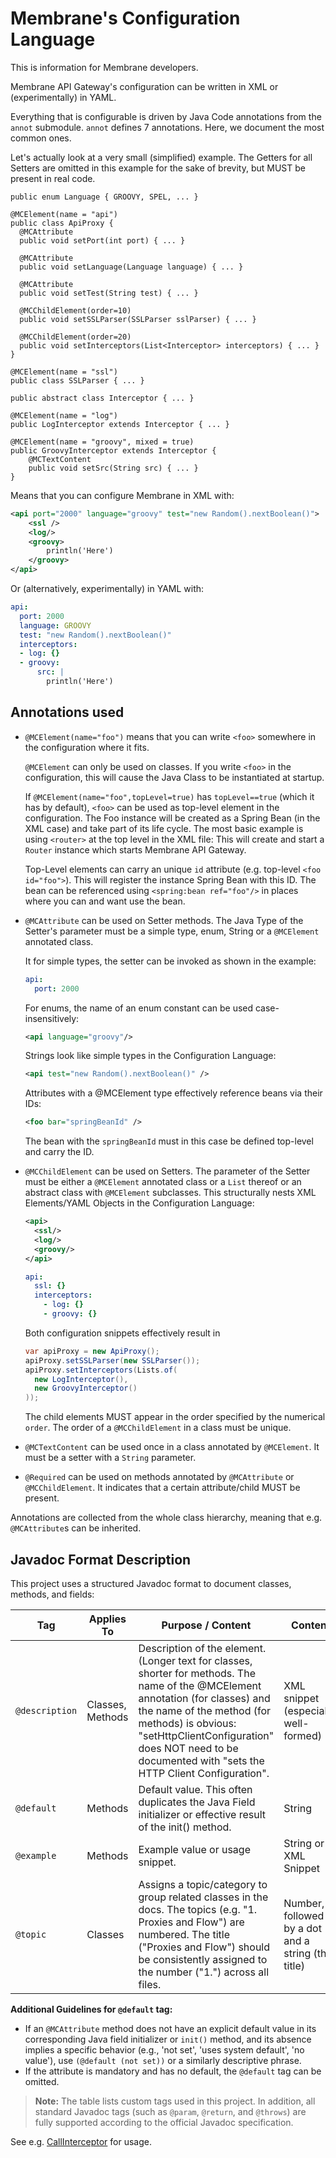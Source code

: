 # Membrane's Configuration Language

This is information for Membrane developers.

Membrane API Gateway's configuration can be written in XML or (experimentally) in YAML.

Everything that is configurable is driven by Java Code annotations from the `annot` submodule. `annot` defines 7 annotations. Here, we document the most common ones.

Let's actually look at a very small (simplified) example. The Getters for all Setters are omitted in this example for the sake of brevity, but MUST be present in real code.

```
public enum Language { GROOVY, SPEL, ... }

@MCElement(name = "api")
public class ApiProxy {
  @MCAttribute
  public void setPort(int port) { ... }

  @MCAttribute
  public void setLanguage(Language language) { ... }
  
  @MCAttribute
  public void setTest(String test) { ... }

  @MCChildElement(order=10)
  public void setSSLParser(SSLParser sslParser) { ... }
  
  @MCChildElement(order=20)
  public void setInterceptors(List<Interceptor> interceptors) { ... }
}

@MCElement(name = "ssl")
public class SSLParser { ... }

public abstract class Interceptor { ... }

@MCElement(name = "log")
public LogInterceptor extends Interceptor { ... }

@MCElement(name = "groovy", mixed = true)
public GroovyInterceptor extends Interceptor {
    @MCTextContent
    public void setSrc(String src) { ... }
}
```

Means that you can configure Membrane in XML with:
```xml
<api port="2000" language="groovy" test="new Random().nextBoolean()">
    <ssl />
    <log/>
    <groovy>
        println('Here')
    </groovy>
</api>
```
Or (alternatively, experimentally) in YAML with:
```yaml
api:
  port: 2000
  language: GROOVY
  test: "new Random().nextBoolean()"
  interceptors:
  - log: {}
  - groovy:
      src: |
        println('Here')
```

## Annotations used
* `@MCElement(name="foo")` means that you can write `<foo>` somewhere in the configuration where it fits.

  `@MCElement` can only be used on classes. If you write `<foo>` in the configuration, this will cause the Java Class to be instantiated at startup.

  If `@MCElement(name="foo",topLevel=true)` has `topLevel==true` (which it has by default), `<foo>` can be used as top-level element in the configuration. The Foo instance will be created as a Spring Bean (in the XML case) and take part of its life cycle. The most basic example is using `<router>` at the top level in the XML file: This will create and start a `Router` instance which starts Membrane API Gateway.

  Top-Level elements can carry an unique `id` attribute (e.g. top-level `<foo id="foo">`). This will register the instance Spring Bean with this ID. The bean can be referenced using `<spring:bean ref="foo"/>` in places where you can and want use the bean.
 
* `@MCAttribute` can be used on Setter methods. The Java Type of the Setter's parameter must be a simple type, enum, String or a `@MCElement` annotated class.

  It for simple types, the setter can be invoked as shown in the example:
  ```yaml
  api:
    port: 2000
  ```
  For enums, the name of an enum constant can be used case-insensitively:
  ```xml
  <api language="groovy"/>
  ```
  
  Strings look like simple types in the Configuration Language:
  ```xml
  <api test="new Random().nextBoolean()" />
  ```
  
  Attributes with a @MCElement type effectively reference beans via their IDs:
  ```xml
  <foo bar="springBeanId" />
  ```
  The bean with the `springBeanId` must in this case be defined top-level and carry the ID.
* `@MCChildElement` can be used on Setters. The parameter of the Setter must be either a `@MCElement` 
 annotated class or a `List` thereof or an abstract class with `@MCElement` subclasses.
  This structurally nests XML Elements/YAML Objects in the Configuration Language:
  ```xml
  <api>
    <ssl/>
    <log/>
    <groovy/>
  </api>
  ```
  ```yaml
  api:
    ssl: {}
    interceptors:
      - log: {}
      - groovy: {}
  ```
  Both configuration snippets effectively result in
  ```java
  var apiProxy = new ApiProxy();
  apiProxy.setSSLParser(new SSLParser());
  apiProxy.setInterceptors(Lists.of(
    new LogInterceptor(),
    new GroovyInterceptor()
  ));
  ```
  The child elements MUST appear in the order specified by the numerical `order`. The order of a `@MCChildElement` in a class must be unique.

* `@MCTextContent` can be used once in a class annotated by `@MCElement`. It must be a setter with a `String` parameter.
* `@Required` can be used on methods annotated by `@MCAttribute` or `@MCChildElement`. It indicates that a certain attribute/child MUST be present.
  
Annotations are collected from the whole class hierarchy, meaning that e.g. `@MCAttribute`s can be inherited.

## Javadoc Format Description

This project uses a structured Javadoc format to document classes, methods, and fields:

| Tag            | Applies To       | Purpose / Content                                                                                                                                                                                                                                                                          | Content                                            |
|----------------|------------------|--------------------------------------------------------------------------------------------------------------------------------------------------------------------------------------------------------------------------------------------------------------------------------------------|----------------------------------------------------|
| `@description` | Classes, Methods | Description of the element. (Longer text for classes, shorter for methods. The name of the @MCElement annotation (for classes) and the name of the method (for methods) is obvious: "setHttpClientConfiguration" does NOT need to be documented with "sets the HTTP Client Configuration". | XML snippet (especially: well-formed)              |
| `@default`     | Methods          | Default value. This often duplicates the Java Field initializer or effective result of the init() method.                                                                                                                                                                                  | String                                             |
| `@example`     | Methods          | Example value or usage snippet.                                                                                                                                                                                                                                                            | String or XML Snippet                              |
| `@topic`       | Classes          | Assigns a topic/category to group related classes in the docs. The topics (e.g. "1. Proxies and Flow") are numbered. The title ("Proxies and Flow") should be consistently assigned to the number ("1.") across all files.                                                                 | Number, followed by a dot and a string (the title) |

**Additional Guidelines for `@default` tag:**

*   If an `@MCAttribute` method does not have an explicit default value in its corresponding Java field initializer or `init()` method, and its absence implies a specific behavior (e.g., 'not set', 'uses system default', 'no value'), use `(@default (not set))` or a similarly descriptive phrase.
*   If the attribute is mandatory and has no default, the `@default` tag can be omitted.

> **Note:**
> The table lists custom tags used in this project. In addition, all standard Javadoc tags (such as `@param`, `@return`,
> and `@throws`) are fully supported according to the official Javadoc specification.

See e.g. [CallInterceptor](../core/src/main/java/com/predic8/membrane/core/interceptor/flow/CallInterceptor.java) for usage.